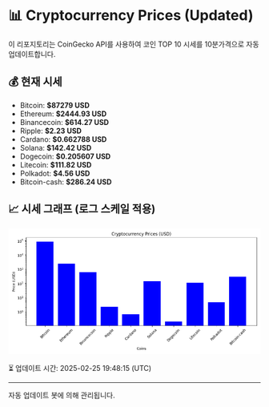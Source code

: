
# 📊 Cryptocurrency Prices (Updated)

이 리포지토리는 CoinGecko API를 사용하여 코인 TOP 10 시세를 10분가격으로 자동 업데이트합니다.

## 💰 현재 시세
- Bitcoin: **$87279 USD**
- Ethereum: **$2444.93 USD**
- Binancecoin: **$614.27 USD**
- Ripple: **$2.23 USD**
- Cardano: **$0.662788 USD**
- Solana: **$142.42 USD**
- Dogecoin: **$0.205607 USD**
- Litecoin: **$111.82 USD**
- Polkadot: **$4.56 USD**
- Bitcoin-cash: **$286.24 USD**

## 📈 시세 그래프 (로그 스케일 적용)
![Crypto Prices](crypto_prices.png)

⏳ 업데이트 시간: 2025-02-25 19:48:15 (UTC)

---
자동 업데이트 봇에 의해 관리됩니다.

